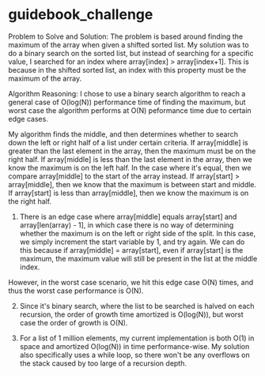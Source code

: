 # guidebook_challenge

Problem to Solve and Solution:
The problem is based around finding the maximum of the array when given a shifted sorted list. 
My solution was to do a binary search on the sorted list, but instead of searching for a specific 
value, I searched for an index where array[index] > array[index+1]. This is because in the shifted sorted list,
 an index with this property must be the maximum of the array.

Algorithm Reasoning:
I chose to use a binary search algorithm to reach a general case of O(log(N)) performance time of finding the maximum, but
worst case the algorithm performs at O(N) peformance time due to certain edge cases.

My algorithm finds the middle, and then determines whether to search down the left or right half of a list under certain criteria.
If array[middle] is greater than the last element in the array, then the maximum must be on the right half. If array[middle] is less
than the last element in the array, then we know the maximum is on the left half. In the case where it's equal, then we compare array[middle]
to the start of the array instead. If array[start] > array[middle], then we know that the maximum is between start and middle. If array[start]
is less than array[middle], then we know the maximum is on the right half.

1. There is an edge case where array[middle] equals array[start] and array[len(array) - 1], in which case there is no way of determining
whether the maximum is on the left or right side of the split. In this case, we simply increment the start variable by 1, and try again. 
We can do this because if array[middle] = array[start], even if array[start] is the maximum, the maximum value will still be present in the
list at the middle index.

However, in the worst case scenario, we hit this edge case O(N) times, and thus the worst case performance is O(N). 

2. Since it's binary search, where the list to be searched is halved on each recursion, the order of growth
time amortized is O(log(N)), but worst case the order of growth is O(N). 

3. For a list of 1 million elements, my current implementation is both O(1) in space and amortized O(log(N)) in time performance-wise.
My solution also specifically uses a while loop, so there won't be any overflows on the stack caused by too large of a recursion depth.
